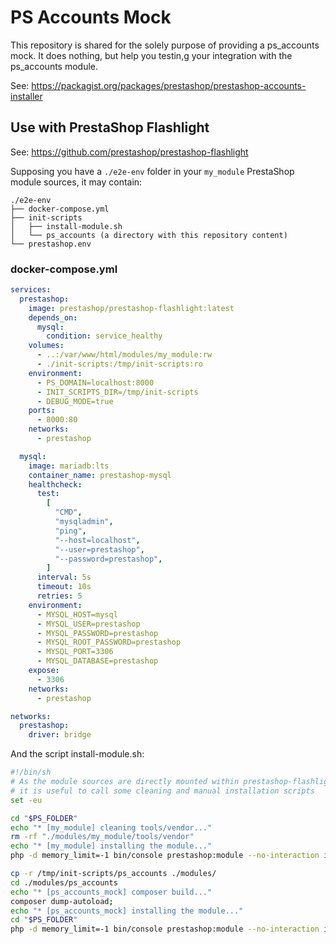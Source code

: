 # PS Accounts Mock

This repository is shared for the solely purpose of providing a ps_accounts mock.
It does nothing, but help you testin,g your integration with the ps_accounts module.

See: https://packagist.org/packages/prestashop/prestashop-accounts-installer

## Use with PrestaShop Flashlight

See: https://github.com/prestashop/prestashop-flashlight

Supposing you have a `./e2e-env` folder in your `my_module` PrestaShop module sources, it may contain:

```
./e2e-env
├── docker-compose.yml
├── init-scripts
│   ├── install-module.sh
│   └── ps_accounts (a directory with this repository content)
└── prestashop.env
```

### docker-compose.yml

```yml
services:
  prestashop:
    image: prestashop/prestashop-flashlight:latest
    depends_on:
      mysql:
        condition: service_healthy
    volumes:
      - ..:/var/www/html/modules/my_module:rw
      - ./init-scripts:/tmp/init-scripts:ro
    environment:
      - PS_DOMAIN=localhost:8000
      - INIT_SCRIPTS_DIR=/tmp/init-scripts
      - DEBUG_MODE=true
    ports:
      - 8000:80
    networks:
      - prestashop

  mysql:
    image: mariadb:lts
    container_name: prestashop-mysql
    healthcheck:
      test:
        [
          "CMD",
          "mysqladmin",
          "ping",
          "--host=localhost",
          "--user=prestashop",
          "--password=prestashop",
        ]
      interval: 5s
      timeout: 10s
      retries: 5
    environment:
      - MYSQL_HOST=mysql
      - MYSQL_USER=prestashop
      - MYSQL_PASSWORD=prestashop
      - MYSQL_ROOT_PASSWORD=prestashop
      - MYSQL_PORT=3306
      - MYSQL_DATABASE=prestashop
    expose:
      - 3306
    networks:
      - prestashop

networks:
  prestashop:
    driver: bridge
```

And the script install-module.sh:

```sh
#!/bin/sh
# As the module sources are directly mounted within prestashop-flashlight
# it is useful to call some cleaning and manual installation scripts
set -eu

cd "$PS_FOLDER"
echo "* [my_module] cleaning tools/vendor..."
rm -rf "./modules/my_module/tools/vendor"
echo "* [my_module] installing the module..."
php -d memory_limit=-1 bin/console prestashop:module --no-interaction install "my_module"

cp -r /tmp/init-scripts/ps_accounts ./modules/
cd ./modules/ps_accounts
echo "* [ps_accounts_mock] composer build..."
composer dump-autoload;
echo "* [ps_accounts_mock] installing the module..."
cd "$PS_FOLDER"
php -d memory_limit=-1 bin/console prestashop:module --no-interaction install "ps_accounts"
```
